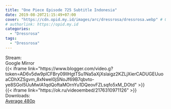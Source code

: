 ```yaml
---
title: "One Piece Episode 725 Subtitle Indonesia"
date: 2019-08-20T21:15:49+07:00
cover: "https://cdn.opid.my.id/images/arc/dressrosa/dressrosa.webp" # Optional, cover
# authorlink: https://opid.my.id
categories:
  - "Dressrosa"
tags:
  - "Dressrosa"
---
```

<div class="ui menu violet borderless inverted">
  <div class="header item active">
        Stream:
    </div>
  <a class="active item" data-tab="google">
    <i class="google drive icon"></i> Google
  </a>
  <a class="item nounderline" data-tab="mirror">
    <i class="odnoklassniki icon"></i> Mirror
  </a>
</div>
<div class="ui bottom attached tab segment active" style="border:0 !important;" data-tab="google">
{{< iframe link="https://www.blogger.com/video.g?token=AD6v5dw9plCFBry09llHgtTSu1Na5aXjXslaigz2KZLjXierCADUGEUuoaCDhXZSgvm_8xNweI0jSNoJf69B7qbvto-ye8SGoI5UuMwIA1qdQoftaMOrnYu1DQeovFZLsqfo5xM_DOtd" >}}
</div>
<div class="ui bottom attached tab segment" style="border:0 !important;" data-tab="mirror">
{{< iframe link="https://ok.ru/videoembed/2176310971126" >}}
</div>
<div class="ui menu violet borderless inverted">
  <div class="header item active">
        Downloads:
    </div>
  <a class="item nounderline" href="https://ouo.io/G153B" target="_blank" rel="dofollow"><i class="google drive icon"></i>
    Average 480p</a>
</div>